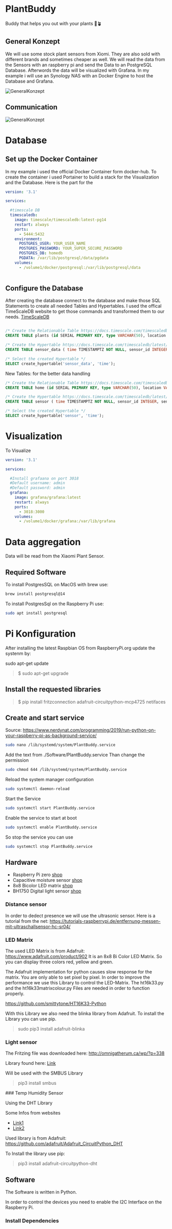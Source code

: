 # PlantBuddy

Buddy that helps you out with your plants 🌱🪴

## General Konzept

We will use some stock plant sensors from Xiomi. They are also sold with different brands and sometimes cheaper as well. We will read the data from the Sensors with an raspberry pi and send the Data to an PostgreSQL Database. Afterwords the data will be visualized with Grafana. In my example i will use an Synology NAS with an Docker Engine to host the Database and Grafana.

![GeneralKonzept](./Documents/GeneralKonzept.png)

## Communication

![GeneralKonzept](./Documents/Communication.png)

# Database

## Set up the Docker Container
In my example i used the official Docker Container form docker-hub. To create the container i used Portainer to build a stack for the Visualization and the Database. Here is the part for the 

```yaml
version: '3.1'

services:

  #timescale DB
  timescaledb:
    image: timescale/timescaledb:latest-pg14
    restart: always
    ports:
      - 5444:5432
    environment:
      POSTGRES_USER: YOUR_USER_NAME
      POSTGRES_PASSWORD: YOUR_SUPER_SECURE_PASSWORD
      POSTGRES_DB: homedb
      PGDATA: /var/lib/postgresql/data/pgdata
    volumes:
      - /volume1/docker/postgresql:/var/lib/postgresql/data
  
```

## Configure the Database

After creating the database connect to the database and make those SQL Statements to create all needed Tables and Hypertables. I used the offical TimeScaleDB website to get those commands and transformed them to our needs. [TimeScaleDB](https://legacy-docs.timescale.com/v1.7/tutorials/quickstart-python)

```sql

/* Create the Relationable Table https://docs.timescale.com/timescaledb/latest/quick-start/python/#create-a-relational-table */
CREATE TABLE plants (id SERIAL PRIMARY KEY, type VARCHAR(50), location VARCHAR(50));

/* Create the Hypertable https://docs.timescale.com/timescaledb/latest/quick-start/python/#create-hypertable */
CREATE TABLE sensor_data ( time TIMESTAMPTZ NOT NULL, sensor_id INTEGER, sensor_name VARCHAR(50), light_intensity DOUBLE PRECISION, air_temperature DOUBLE PRECISION, soil_moisture DOUBLE PRECISION, soil_conductivity DOUBLE PRECISION, battery_level DOUBLE PRECISION, FOREIGN KEY (sensor_id) REFERENCES plants (id));

/* Select the created Hypertable */
SELECT create_hypertable('sensor_data', 'time');

```


New Tables: for the better data handling
```sql
/* Create the Relationable Table https://docs.timescale.com/timescaledb/latest/quick-start/python/#create-a-relational-table */
CREATE TABLE home (id SERIAL PRIMARY KEY, type VARCHAR(50), location VARCHAR(50));

/* Create the Hypertable https://docs.timescale.com/timescaledb/latest/quick-start/python/#create-hypertable */
CREATE TABLE sensor ( time TIMESTAMPTZ NOT NULL, sensor_id INTEGER, sensor_name VARCHAR(50), sensor_data JSON, FOREIGN KEY (sensor_id) REFERENCES home (id));

/* Select the created Hypertable */
SELECT create_hypertable('sensor', 'time');

```

# Visualization

To Visualize 

```yaml
version: '3.1'

services: 

  #Install grafaana on port 3018
  #Default username: admin
  #Default password: admin
  grafana:
    image: grafana/grafana:latest
    restart: always
    ports:
      - 3018:3000
    volumes:
      - /volume1/docker/grafana:/var/lib/grafana
```

# Data aggregation

Data will be read from the Xiaomi Plant Sensor.

## Required Software

To install PostgresSQL on MacOS with brew use:

```sh
brew install postgresql@14
```

To install PostgresSql on the Raspberry Pi use:

```sh
sudo apt install postgresql
```


# Pi Konfiguration

After installing the latest Raspbian OS from RaspberryPi.org update the systenm by:

sudo apt-get update
> 
>$ sudo apt-get upgrade

## Install the requested libraries

>$ pip install fritzconnection adafruit-circuitpython-mcp4725 netifaces


## Create and start service

Source: https://www.nerdynat.com/programming/2019/run-python-on-your-raspberry-pi-as-background-service/

```sh
sudo nano /lib/systemd/system/PlantBuddy.service
```

Add the text from ./Software/PlantBuddy.service
Than change the permission

```sh
sudo chmod 644 /lib/systemd/system/PlantBuddy.service
```

Reload the system manager configuration

```sh
sudo systemctl daemon-reload
```

Start the Service

```sh
sudo systemctl start PlantBuddy.service
```


Enable the service to start at boot 

```sh
sudo systemctl enable PlantBuddy.service
```

So stop the service you can use

```sh
sudo systemctl stop PlantBuddy.service
```


## Hardware

- Raspberry Pi zero [shop]()
- Capacitive moisture sensor [shop](https://www.reichelt.de/entwicklerboards-feuchtesensor-bodenfeuchte--debo-cap-sens-p223620.html?&nbc=1)
- 8x8 Bicolor LED matrix [shop](https://www.reichelt.de/entwicklerboards-zweifarbige-led-matrix-debo-led-matrix-p235472.html?&nbc=1)
- BH1750 Digital light sensor [shop](https://www.reichelt.de/entwicklerboards-digitaler-lichtsensor-bh1750-debo-bh-1750-p224217.html?&nbc=1)


### Distance sensor

In order to dedect presence we will use the ultrasonic sensor.
Here is a tutorial from the net:
https://tutorials-raspberrypi.de/entfernung-messen-mit-ultraschallsensor-hc-sr04/


### LED Matrix

The used LED Matrix is from Adafruit: https://www.adafruit.com/product/902
It is an 8x8 Bi Color LED Matrix. So you can display three colors red, yellow and green.

The Adafruit implementation for python causes slow response for the matrix. You are only able to set pixel by pixel.
In order to improve the performance we use this Library to control the LED-Matrix. The ht16k33.py and the ht16k33matrixcolour.py Files are needed in order to function properly.

https://github.com/smittytone/HT16K33-Python

With this Library we also need the blinka library from Adafruit. To install the Library you can use pip.

> sudo pip3 install adafruit-blinka


### Light sensor

The Fritzing file was downloaded here:
http://omnigatherum.ca/wp/?p=338

Library found here: [Link](https://gist.github.com/oskar456/95c66d564c58361ecf9f)

Will be used with the SMBUS Library

> pip3 install smbus


### Temp Humidity Sensor

Using the DHT Library

Some Infos from websites
- [Link1](https://www.pi-shop.ch/temperatur-und-feuchtigkeitssensor)
- [Link2](https://learn.adafruit.com/dht/using-a-dhtxx-sensor)

Used library is from Adafruit: https://github.com/adafruit/Adafruit_CircuitPython_DHT


To Install the library use pip:

> pip3 install adafruit-circuitpython-dht

## Software

The Software is written in Python. 

In order to control the devices you need to enable the I2C Interface on the Raspberry Pi.

### Install Dependencies




